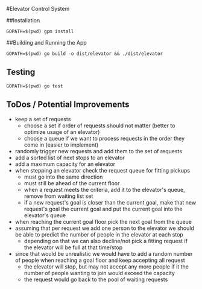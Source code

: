 #Elevator Control System

##Installation

`GOPATH=$(pwd) gpm install`


##Building and Running the App

`GOPATH=$(pwd) go build -o dist/elevator && ./dist/elevator`


## Testing

`GOPATH=$(pwd) go test`


## ToDos / Potential Improvements

* keep a set of requests
	* choose a set if order of requests should not matter (better to optimize usage of an elevator)
	* choose a queue if we want to process requests in the order they come in (easier to implement)
* randomly trigger new requests and add them to the set of requests
* add a sorted list of next stops to an elevator
* add a maximum capacity for an elevator 
* when stepping an elevator check the request queue for fitting pickups  
	* must go into the same direction
	* must still be ahead of the current floor
	* when a request meets the criteria, add it to the elevator's queue, remove from waiting list set
	* if a new request's goal is closer than the current goal, make that new request's goal the current goal and put the current goal into the elevator's queue
* when reaching the current goal floor pick the next goal from the queue
* assuming that per request we add one person to the elevator we should be able to predict the number of people in the elevator at each stop
	* depending on that we can also decline/not pick a fitting request if the elevator will be full at that time/stop
* since that would be unrealistic we would have to add a random number of people when reaching a goal floor and keep accepting all request
	* the elevator will stop, but may not accept any more people if it the number of people wanting to join would exceed the capacity
	* the request would go back to the pool of waiting requests
